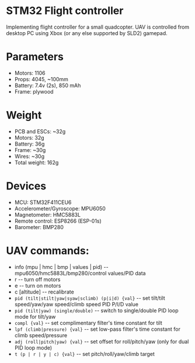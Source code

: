 STM32 Flight controller
=========================

Implementing flight controller for a small quadcopter. UAV is controlled
from desktop PC using Xbox (or any else supported by SLD2) gamepad.

Parameters
==========
 * Motors: 1106
 * Props: 4045, ~100mm
 * Battery: 7.4v (2s), 850 mAh
 * Frame: plywood

Weight
======
 * PCB and ESCs: ~32g
 * Motors: 32g
 * Battery: 36g
 * Frame: ~30g
 * Wires: ~30g
 * Total weight: 162g 

Devices
=======
 * MCU: STM32F411CEU6
 * Accelerometer/Gyroscope: MPU6050
 * Magnetometer: HMC5883L
 * Remote control: ESP8266 (ESP-01s)
 * Barometer: BMP280

UAV commands:
=============
 
 * info (mpu | hmc | bmp | values | pid) -- mpu6050/hmc5883L/bmp280/control values/PID data
 * r -- turn off motors
 * e -- turn on motors
 * c [altitude] -- recalibrate
 * `pid (tilt|stilt|yaw|syaw|sclimb) (p|i|d) {val}` -- set tilt/tilt speed/yaw/yaw speed/climb speed PID P/I/D value
 * `pid (tilt|yaw) (single/double)` -- switch to single/double PID loop mode for tilt/yaw
 * `compl {val}` -- set complimentary filter's time constant for tilt
 * `lpf (climb|pressure) {val}` -- set low-pass filter's time constant for climb speed/pressure
 * `adj (roll|pitch|yaw) {val}` -- set offset for roll/pitch/yaw (only for dual PID loop mode)
 * `t (p | r | y | c) {val}` -- set pitch/roll/yaw/climb target
